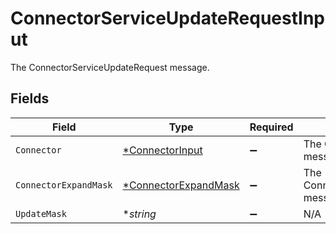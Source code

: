 # ConnectorServiceUpdateRequestInput

The ConnectorServiceUpdateRequest message.


## Fields

| Field                                                              | Type                                                               | Required                                                           | Description                                                        |
| ------------------------------------------------------------------ | ------------------------------------------------------------------ | ------------------------------------------------------------------ | ------------------------------------------------------------------ |
| `Connector`                                                        | [*ConnectorInput](../../models/shared/connectorinput.md)           | :heavy_minus_sign:                                                 | The Connector message.                                             |
| `ConnectorExpandMask`                                              | [*ConnectorExpandMask](../../models/shared/connectorexpandmask.md) | :heavy_minus_sign:                                                 | The ConnectorExpandMask message.                                   |
| `UpdateMask`                                                       | **string*                                                          | :heavy_minus_sign:                                                 | N/A                                                                |